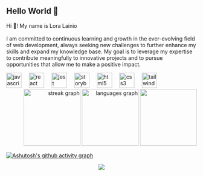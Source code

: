 <!--
**L-Lainio/l-lainio** is a ✨ _special_ ✨ repository because its `README.md` (this file) appears on your GitHub profile.

Here are some ideas to get you started:

- 🔭 I’m currently working on ...
- 🌱 I’m currently learning ...
- 👯 I’m looking to collaborate on ...
- 🤔 I’m looking for help with ...
- 💬 Ask me about ...
- 📫 How to reach me: ...
- 😄 Pronouns: ...
- ⚡ Fun fact: ...
-->
## Hello World 👋
<p align="left">Hi 👋! My name is Lora Lainio <br><br>I am committed to continuous learning and growth in the ever-evolving field of web development, always seeking new challenges to further enhance my skills and expand my knowledge base. My goal is to leverage my expertise to contribute meaningfully to innovative projects and to pursue opportunities that allow me to make a positive impact.</p>

<div align="left">
  <img src="https://cdn.jsdelivr.net/gh/devicons/devicon/icons/javascript/javascript-original.svg" height="40" alt="javascript logo"  />
  <img width="12" />
  <img src="https://cdn.jsdelivr.net/gh/devicons/devicon/icons/react/react-original.svg" height="40" alt="react logo"  />
  <img width="12" />
  <img src="https://cdn.jsdelivr.net/gh/devicons/devicon/icons/jest/jest-plain.svg" height="40" alt="jest logo"  />
  <img width="12" />
  <img src="https://cdn.jsdelivr.net/gh/devicons/devicon/icons/storybook/storybook-original.svg" height="40" alt="storybook logo"  />
  <img width="12" />
  <img src="https://cdn.jsdelivr.net/gh/devicons/devicon/icons/html5/html5-original.svg" height="40" alt="html5 logo"  />
  <img width="12" />
  <img src="https://cdn.jsdelivr.net/gh/devicons/devicon/icons/css3/css3-original.svg" height="40" alt="css3 logo"  />
  <img width="12" />
  <img src="https://cdn.jsdelivr.net/gh/devicons/devicon/icons/tailwindcss/tailwindcss-original-wordmark.svg" height="40" alt="tailwindcss logo"  />
</div>



<div align="right">
  <img src="https://streak-stats.demolab.com?user=L-Lainio&locale=en&mode=daily&theme=aura&hide_border=true&border_radius=5" height="150" alt="streak graph"  /br>
  <img src="https://github-readme-stats.vercel.app/api/top-langs?username=L-Lainio&locale=en&hide_title=false&layout=compact&card_width=320&langs_count=5&theme=aura&hide_border=true" height="150" alt="languages graph" />
      <img height="150" src="https://i.giphy.com/media/v1.Y2lkPTc5MGI3NjExaGVjdHd1aTE5aGl4bHl2amRzNGo4YjJteGFuOWltZGxrYnFvdzhhNSZlcD12MV9pbnRlcm5hbF9naWZfYnlfaWQmY3Q9Zw/f3CtEsJ72j86DIumaJ/giphy.gif"  />
</div>


[![Ashutosh's github activity graph](https://github-readme-activity-graph.vercel.app/graph?username=L-Lainio&bg_color=512a3f&color=eacce8&line=9e4c98&point=c5afaf&area=true&hide_border=true)](https://github.com/ashutosh00710/github-readme-activity-graph)


<div align="center">
  <img src="https://profile-counter.glitch.me/L-Lainio/count.svg?"  />
</div>
